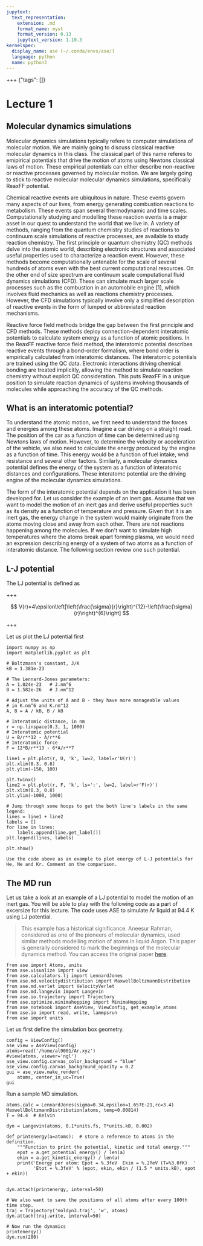 ```yaml
---
jupytext:
  text_representation:
    extension: .md
    format_name: myst
    format_version: 0.13
    jupytext_version: 1.10.3
kernelspec:
  display_name: ase [~/.conda/envs/ase/]
  language: python
  name: python3
---
```


+++ {"tags": []}

Lecture 1
=========
## Molecular dynamics simulations

Molecular dynamics simulations typically refere to computer simulations of molecular motion. We are mainly going to discuss classical reactive molecular
dynamics in this class. The classical part of this name referes to emipirical potentials that drive the motion of atoms using Newtons classical laws of 
motion. These empirical potentials can either describe non-reactive or reactive processes governed by molecular motion. We are largely going to stick to
reactive molecular molecular dynamics simulations, specifically ReaxFF potential. 

Chemical reactive events are ubiquitous in nature. These events govern many aspects of our lives, from energy generating combustion reactions to 
metabolism. These events span several thermodynamic and time scales. Computationally studying and modelling these reaction events is a major asset
 in our quest to understand the world that we live in. A variety of methods, ranging from the quantum chemistry studies of reactions to continuum 
scale simulations of reactive processes, are available to study reaction chemistry. The first principle or quantum chemistry (QC) methods delve into 
the atomic world, describing electronic structures and associated useful properties used to characterize a reaction event. However, these methods 
become computationally untenable for the scale of several hundreds of atoms even with the best current computational resources. On the other end of 
size spectrum are continuum scale computational fluid dynamics simulations (CFD). These can simulate much larger scale processes such as the combustion
 in an automobile engine [1], which involves fluid mechanics as well as reactions chemistry processes. However, the CFD simulations typically involve
 only a simplified description of reactive events in the form of lumped or abbreviated reaction mechanisms.

Reactive force field methods bridge the gap between the first principle and CFD methods. These methods deploy connection-dependent interatomic 
potentials to calculate system energy as a function of atomic positions. In the ReaxFF reactive force field method, the interatomic potential describes 
reactive events through a bond-order formalism, where bond order is empirically calculated from interatomic distances. The interatomic potentials 
are trained using the QC data. Electronic interactions driving chemical bonding are treated implicitly, allowing the method to simulate reaction 
chemistry without explicit QC consideration. This puts ReaxFF in a unique position to simulate reaction dynamics of systems involving thousands of 
molecules while approaching the accuracy of the QC methods.

## What is an interatomic potential?
To understand the atomic motion, we first need to understand the forces and energies among these atoms. Imagine a car driving on a straight road. 
The position of the car as a function of time can be determined using Newtons laws of motion. However, to determine the velocity or acceleration 
of the vehicle, we also need to calculate the energy produced by the engine as a function of time. This energy would be a function of fuel intake, 
wnd resistance and several other factors. Similarly, a molecular dynamics potential defines the energy of the system as a function of interatomic 
distances and configurations. These interatomc potential are the driving engine of the molecular dynamics simulations.

The form of the interatomic potential depends on the application it has been developed for. Let us consider the example of an inert gas. Assume that
we want to model the motion of an inert gas and derive useful properties such as its density as a function of temperature and pressure. Given that 
it is an inert gas, the energy change in the system would mainly originate from the atoms moving close and away from each other. There are not 
reactions happening among the molecules. If we don't want to simulate high temperatures where the atoms break apart forming plasma, we would need 
an expression describing energy of a system of two atoms as a function of interatomic distance. The following section review one such potential.


## L-J potential

The LJ potential is defined as 

+++

$$
V(r)=4\epsilon\left[\left(\frac{\sigma}{r}\right)^{12}-\left(\frac{\sigma}{r}\right)^{6}\right]
$$

+++

Let us plot the LJ potential first


```{code-cell} ipython3
import numpy as np
import matplotlib.pyplot as plt
```



```{code-cell} ipython3
# Boltzmann's constant, J/K
kB = 1.381e-23

# The Lennard-Jones parameters:
A = 1.024e-23   # J.nm^6
B = 1.582e-26   # J.nm^12

# Adjust the units of A and B - they have more manageable values
# in K.nm^6 and K.nm^12
A, B = A / kB, B / kB

# Interatomic distance, in nm
r = np.linspace(0.3, 1, 1000)
# Interatomic potential
U = B/r**12 - A/r**6
# Interatomic force
F = 12*B/r**13 - 6*A/r**7

line1 = plt.plot(r, U, 'k', lw=2, label=r'U(r)')
plt.xlim(0.3, 0.8)
plt.ylim(-150, 100)

plt.twinx()
line2 = plt.plot(r, F, 'k', ls=':', lw=2, label=r'F(r)')
plt.xlim(0.3, 0.8)
plt.ylim(-1000, 1000)

# Jump through some hoops to get the both line's labels in the same legend:
lines = line1 + line2
labels = []
for line in lines:
    labels.append(line.get_label())
plt.legend(lines, labels)

plt.show()
```

```{admonition} Exercise 1
Use the code above as an example to plot energy of L-J potentials for He, Ne and Kr. Comment on the comparison.
```



## The MD run

Let us take a look at an example of a LJ potential to model the motion of an inert gas. You will be
able to play with the following code as a part of excersize for this lecture. The code uses ASE to
simulate Ar liquid at 94.4 K using LJ potential. 

> This example has a historical significance. Aneesur Rahman, considered as one of the pioneers of
 molecular dynamics, used similar methods modelling motion of atoms in liquid Argon. This paper is 
generally considered to mark the beginnings of the molecular dynamics method. You can access the 
original paper [here](https://journals.aps.org/pr/abstract/10.1103/PhysRev.136.A405).


```{code-cell} ipython3
from ase import Atoms, units
from ase.visualize import view
from ase.calculators.lj import LennardJones
from ase.md.velocitydistribution import MaxwellBoltzmannDistribution
from ase.md.verlet import VelocityVerlet
from ase.md.langevin import Langevin
from ase.io.trajectory import Trajectory
from ase.optimize.minimahopping import MinimaHopping
from ase_notebook import AseView, ViewConfig, get_example_atoms
from ase.io import read, write, lammpsrun
from ase import units
```

Let us first define the simulation box geometry.

```{code-cell} ipython3
config = ViewConfig()
ase_view = AseView(config)
atoms=read('/home/al9001/Ar.xyz')
#view(atoms, viewer='ngl')
ase_view.config.canvas_color_background = "blue"
ase_view.config.canvas_background_opacity = 0.2
gui = ase_view.make_render(
    atoms, center_in_uc=True)
gui

```

Run a sample MD simulation.

```{code-cell} ipython3
atoms.calc = LennardJones(sigma=0.34,epsilon=1.657E-21,rc=3.4)
MaxwellBoltzmannDistribution(atoms, temp=0.00814)
T = 94.4  # Kelvin

dyn = Langevin(atoms, 0.1*units.fs, T*units.kB, 0.002)

def printenergy(a=atoms):  # store a reference to atoms in the definition.
    """Function to print the potential, kinetic and total energy."""
    epot = a.get_potential_energy() / len(a)
    ekin = a.get_kinetic_energy() / len(a)
    print('Energy per atom: Epot = %.3feV  Ekin = %.2feV (T=%3.0fK)  '
          'Etot = %.3feV' % (epot, ekin, ekin / (1.5 * units.kB), epot + ekin))


dyn.attach(printenergy, interval=50)

# We also want to save the positions of all atoms after every 100th time step.
traj = Trajectory('moldyn3.traj', 'w', atoms)
dyn.attach(traj.write, interval=50)

# Now run the dynamics
printenergy()
dyn.run(200)
```

